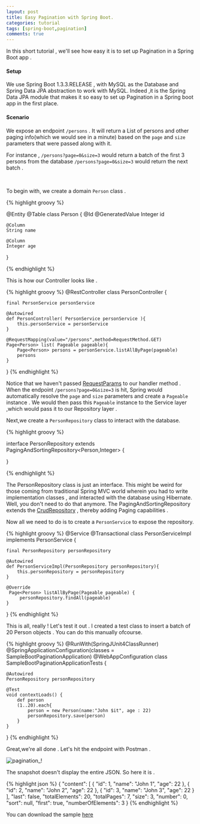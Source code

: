 ```yaml
---
layout: post
title: Easy Pagination with Spring Boot.
categories: tutorial
tags: [spring-boot,pagination]
comments: true
---
```



In this short tutorial , we'll see how easy it is to set up Pagination in a Spring Boot app . 

#### Setup
We use Spring Boot 1.3.3.RELEASE , with MySQL as the Database and Spring Data JPA abstraction to work with MySQL. Indeed ,it is the Spring Data JPA module
that makes it so easy to set up Pagination in a Spring boot app in the first place.

#### Scenario

We expose an endpoint `/persons` . It will return a List of persons and other paging info(which we would see in a minute) based on the `page` and `size` parameters that were passed along with it.

For instance , ```/persons?page=0&size=3```  would return a batch of the first  3 persons from the database
```/persons?page=0&size=3``` would return the next batch . 

<br>

To begin with, we create a domain `Person` class . 

{% highlight groovy %}

@Entity
@Table
class Person {
	@Id
	@GeneratedValue
	Integer id
	
	@Column
	String name
	
	@Column
	Integer age
}


{% endhighlight %}

This is how our Controller looks like .

{% highlight groovy %}
@RestController
class PersonController {
	
	final PersonService personService
	
	@Autowired
	def PersonController( PersonService personService ){
		this.personService = personService
	}
	
	@RequestMapping(value="/persons",method=RequestMethod.GET)
	Page<Person> list( Pageable pageable){
		Page<Person> persons = personService.listAllByPage(pageable)
		persons
	} 
}
{% endhighlight %}

Notice that we haven't passed [RequestParams](https://docs.spring.io/spring/docs/current/javadoc-api/org/springframework/web/bind/annotation/RequestParam.html) to our handler method . 
When the endpoint `/persons?page=0&size=3` is hit, Spring would automatically resolve the `page` and `size` parameters and create a `Pageable` instance .
We would then pass this `Pageable` instance to the Service layer ,which would pass it to our Repository layer .




Next,we create a `PersonRepository` class to interact with the database.

{% highlight groovy %}

interface PersonRepository extends PagingAndSortingRepository<Person,Integer> {

}

{% endhighlight %}

The PersonRepository class is just an interface. This might be weird for those coming from traditional Spring MVC world wherein you had to write implementation classes , and interacted with the database using Hibernate. Well, you don't need to do that anymore.
The PagingAndSortingRepository extends the [CrudRepository](http://docs.spring.io/spring-data/commons/docs/current/api/org/springframework/data/repository/CrudRepository.html) , thereby adding Paging capabilities .

Now all we need to do is to create a `PersonService` to expose the repository.

{% highlight groovy %}
@Service
@Transactional
class PersonServiceImpl implements PersonService {

	final PersonRepository personRepository
	
	@Autowired
	def PersonServiceImpl(PersonRepository personRepository){
		this.personRepository = personRepository
	}
	
	@Override
	 Page<Person> listAllByPage(Pageable pageable) {
		 personRepository.findAll(pageable)
	}
}
{% endhighlight %}



This is all, really ! Let's test it out . I created a test class to insert a batch of 20 Person objects . You can do this manually ofcourse.

{% highlight groovy %}
@RunWith(SpringJUnit4ClassRunner)
@SpringApplicationConfiguration(classes = SampleBootPaginationApplication)
@WebAppConfiguration
class SampleBootPaginationApplicationTests {
	
	@Autowired
	PersonRepository personRepository
	 
	@Test
	void contextLoads() { 
		def person 
		(1..20).each{
			person = new Person(name:"John $it", age : 22)
			personRepository.save(person)
		}
	}
}
{% endhighlight %}

Great,we're all done . Let's hit the endpoint with Postman .


![pagination_!](https://cloud.githubusercontent.com/assets/7692552/14977662/88e9a322-1133-11e6-9484-7d44b5b9882a.png "Pagination")


The snapshot doesn't display the entire JSON. So here it is .

{% highlight json %}
{
  "content": [
    {
      "id": 1,
      "name": "John 1",
      "age": 22
    },
    {
      "id": 2,
      "name": "John 2",
      "age": 22
    },
    {
      "id": 3,
      "name": "John 3",
      "age": 22
    }
  ],
  "last": false,
  "totalElements": 20,
  "totalPages": 7,
  "size": 3,
  "number": 0,
  "sort": null,
  "first": true,
  "numberOfElements": 3
}
{% endhighlight %}


You can download the sample [here](https://github.com/ankushs92/sample-boot-pagination)
